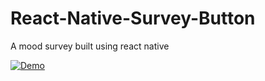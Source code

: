 # React-Native-Survey-Button
A mood survey built using react native

[![Demo](https://drive.google.com/file/d1CeU7BSsxEDDZTByw15lmaL7UlnaQowOB/view?usp=sharing)](https://youtu.be/CJuA7cRrObM "React-Native Survey Button iOS Demo")
